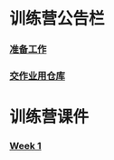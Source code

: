 # 训练营公告栏
### [准备工作](https://github.com/dfdyz/-/blob/main/getting_start.md)



### [交作业用仓库](https://github.com/dfdyz/2023RealityGameCamp_Programming)

# 训练营课件
### [Week 1](https://github.com/dfdyz/-/blob/main/Week1.md)
